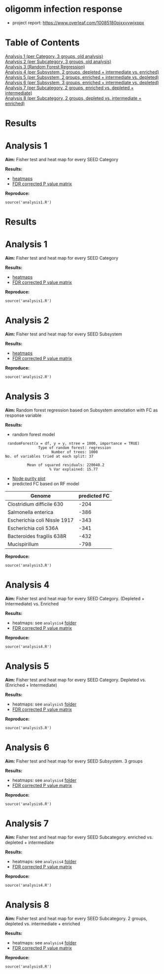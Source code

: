 # oligomm infection response

- project report: https://www.overleaf.com/10085180pjxxvvwjxppx

# Table of Contents  
[Analysis 1 (per Category, 3 groups, old analysis)](#analysis-1)  
[Analysis 2 (per Subcategory, 3 groups, old analysis)](#analysis-2)  
[Analysis 3 (Random Forest Regression)](#analysis-3)  
[Analysis 4 (per Subsystem, 2 groups, depleted + intermediate vs. enriched)](#analysis-4)  
[Analysis 5 (per Subsystem, 2 groups, enriched + intermediate vs. depleted)](#analysis-5)  
[Analysis 6 (per Subsystem, 3 groups, enriched + intermediate vs. depleted)](#analysis-6)  
[Analysis 7 (per Subcategory, 2 groups, enriched vs. depleted + intermediate)](#analysis-7)  
[Analysis 8 (per Subcategory, 2 groups, depleted vs. intermediate + enriched)](#analysis-8)  

# Results
# Analysis 1
**Aim:** Fisher test and heat map for every SEED Category

**Results:**
- [heatmaps](results/analysis1/)
- [FDR corrected P value matrix](results/analysis1/pval_category.txt)

**Reproduce:**

```
source('analysis1.R')
```

# Results
# Analysis 1
**Aim:** Fisher test and heat map for every SEED Category

**Results:**
- [heatmaps](analysis1/)
- [FDR corrected P value matrix](analysis1/pval_category.txt)

**Reproduce:**

```
source('analysis1.R')
```

# Analysis 2
**Aim:** Fisher test and heat map for every SEED Subsystem

**Results:**
- [heatmaps](analysis2/)
- [FDR corrected P value matrix](analysis2/pval_subsystem.txt)

**Reproduce:**

```
source('analysis2.R')
```

# Analysis 3
**Aim:** Random forest regression based on Subsystem annotation with FC as response variable

**Results:**
- random forest model
```
 randomForest(x = df, y = y, ntree = 1000, importance = TRUE) 
               Type of random forest: regression
                     Number of trees: 1000
No. of variables tried at each split: 37

          Mean of squared residuals: 220040.2
                    % Var explained: 15.77
```

- [Node purity plot](analysis3/node_purity.pdf)
- predicted FC based on RF model

| Genome                       | predicted FC |
|------------------------------|--------------|
| Clostridium difficile 630    | -204         |
| Salmonella enterica          | -386         |
| Escherichia coli Nissle 1917 | -343         |
| Escherichia coli 536A        | -341         |
| Bacteroides fragilis 638R    | -432         |
| Mucispirillum                | -798         |

**Reproduce:**

```
source('analysis3.R')
```

# Analysis 4
**Aim:** Fisher test and heat map for every SEED Category. (Depleted + Intermediate) vs. Enriched

**Results:**
- heatmaps: see `analysis4` [folder](analysis4/)
- [FDR corrected P value matrix](analysis4/table1.xlsx)

**Reproduce:**

```
source('analysis4.R')
```

# Analysis 5
**Aim:** Fisher test and heat map for every SEED Category. Depleted vs. (Enriched + Intermediate)

**Results:**
- heatmaps: see `analysis5` [folder](analysis5/)
- [FDR corrected P value matrix](analysis5/table2.xlsx)

**Reproduce:**

```
source('analysis5.R')
```


# Analysis 6
**Aim:** Fisher test and heat map for every SEED Subsystem. 3 groups

**Results:**
- heatmaps: see `analysis4` [folder](analysis6/)
- [FDR corrected P value matrix](analysis6/table5.xlsx)

**Reproduce:**

```
source('analysis6.R')
```


# Analysis 7
**Aim:** Fisher test and heat map for every SEED Subcategory. enriched vs. depleted + intermediate

**Results:**
- heatmaps: see `analysis4` [folder](analysis7/)
- [FDR corrected P value matrix](analysis7/table3.xlsx)

**Reproduce:**

```
source('analysis4.R')
```


# Analysis 8
**Aim:** Fisher test and heat map for every SEED Subcategory. 2 groups, depleted vs. intermediate + enriched

**Results:**
- heatmaps: see `analysis4` [folder](analysis8/)
- [FDR corrected P value matrix](analysis8/table4.xlsx)

**Reproduce:**

```
source('analysis8.R')
```
